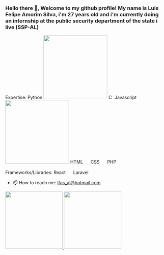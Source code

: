 ### Hello there 👋, Welcome to my github profile! My name is Luis Felipe Amorim Silva, i'm 27 years old and i'm currently doing an internship at the public security department of the state i live (SSP-AL)

Expertise:
Python
<img src="https://cdn.jsdelivr.net/gh/devicons/devicon/icons/python/python-original-wordmark.svg" width="200"/>
C
<img src="https://cdn.jsdelivr.net/gh/devicons/devicon/icons/c/c-original.svg" width=1rem/>
Javascript
<img src="https://cdn.jsdelivr.net/gh/devicons/devicon/icons/javascript/javascript-original.svg" width=200/>
HTML
<img src="https://cdn.jsdelivr.net/gh/devicons/devicon/icons/html5/html5-original-wordmark.svg" width="16px"/>
CSS
<img src="https://cdn.jsdelivr.net/gh/devicons/devicon/icons/css3/css3-original-wordmark.svg" width="16px"/>
PHP
<img src="https://cdn.jsdelivr.net/gh/devicons/devicon/icons/php/php-original.svg" width="16px"/>

Frameworks/Libraries:
React
<img src="https://cdn.jsdelivr.net/gh/devicons/devicon/icons/react/react-original-wordmark.svg" width="16px"/>
Laravel
<img src="https://cdn.jsdelivr.net/gh/devicons/devicon/icons/laravel/laravel-plain-wordmark.svg" width="16px"/>

- 📫 How to reach me: lfas_al@hotmail.com

<div>
<a href="https://github.com/felipeam0rim">
<img height="180em" src="https://github-readme-stats.vercel.app/api/top-langs/?username=felipeam0rim&layout=compact&langs_count=7&theme=dracula"/>
<img height="180em" src="https://github-readme-stats.vercel.app/api?username=felipeam0rim&show_icons=true&theme=dracula&include_all_commits=true&count_private=true"/>
</div>
